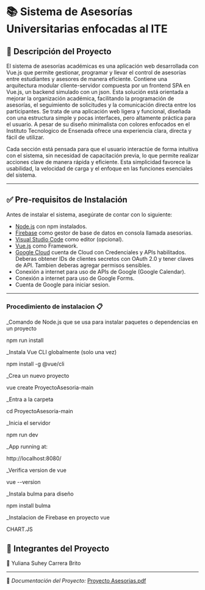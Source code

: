 # 📚 Sistema de Asesorías Universitarias enfocadas al ITE  

## 📝 Descripción del Proyecto  
El sistema de asesorías académicas es una aplicación web desarrollada con Vue.js que permite gestionar, programar y llevar el control de asesorías entre estudiantes y asesores de manera eficiente. Contiene una arquitectura modular cliente-servidor compuesta por un frontend SPA en Vue.js, un backend simulado con un json. Esta solución está orientada a mejorar la organización académica, facilitando la programación de asesorías, el seguimiento de solicitudes y la comunicación directa entre los participantes. Se trata de una aplicación web ligera y funcional, diseñada con una estructura simple y pocas interfaces, pero altamente práctica para el usuario. A pesar de su diseño minimalista con colores enfocados en el Instituto Tecnologico de Ensenada ofrece una experiencia clara, directa y fácil de utilizar.

Cada sección está pensada para que el usuario interactúe de forma intuitiva con el sistema, sin necesidad de capacitación previa, lo que permite realizar acciones clave de manera rápida y eficiente. Esta simplicidad favorece la usabilidad, la velocidad de carga y el enfoque en las funciones esenciales del sistema.

---



## ✅ Pre-requisitos de Instalación  

Antes de instalar el sistema, asegúrate de contar con lo siguiente:  

- [Node.js](https://nodejs.org/) con npm instalados.  
- [Firebase](https://console.firebase.google.com/project/asesorias-32539/firestore/databases/-default-/data/~2FAsesorado~2Falumna@ite.edu.mx~2Fobservaciones~2Fomxqh9Lh0PFNiJ0SqqNM) como gestor de base de datos en consola llamada asesorias.
- [Visual Studio Code](https://code.visualstudio.com/) como editor (opcional).
- [Vue.js](https://vuejs.org/guide/quick-start.html) como Framework.
- [Google Cloud](https://console.cloud.google.com/apis/library/browse?inv=1&invt=Abywwg&project=asesorias-459817) cuenta de Cloud con Credenciales y APIs habilitados. Deberas obtener IDs de clientes secretos con OAuth 2.0 y tener claves de API. Tambien deberas agregar permisos sensibles.
- Conexión a internet para uso de APIs de Google (Google Calendar).
- Conexión a internet para uso de Google Forms.
- Cuenta de Google para iniciar sesion.

---

### Procedimiento de instalacion 📋

_Comando de Node.js que se usa para instalar paquetes o dependencias en un proyecto


npm run install

_Instala Vue CLI globalmente (solo una vez)


npm install -g @vue/cli

_Crea un nuevo proyecto 


vue create ProyectoAsesoria-main

_Entra a la carpeta 


cd ProyectoAsesoria-main

_Inicia el servidor 


npm run dev

_App running at:


http://localhost:8080/

_Verifica version de vue


vue --version

_Instala bulma para diseño


npm install bulma

_Instalacion de Firebase en proyecto vue


CHART.JS






## 👥 Integrantes del Proyecto
👤 Yuliana Suhey Carrera Brito <br>


---

📄 *Documentación del Proyecto:* [Proyecto Asesorias.pdf](https://drive.google.com/drive/folders/1UifRKEpnyWiP5lT-PQfCKBk5xct0bXJb?usp=sharing)

